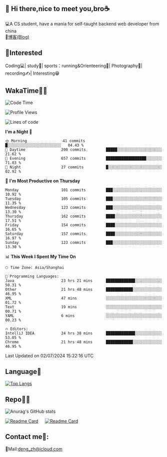 👋 Hi there,nice to meet you,bro☕
---
💻A CS student, have a mania for self-taught backend web developer from china   
📌[博客(Blog)](https://github.com/HealUP/MyBlog)

 <!-- waka-box start -->
 <!-- waka-box end -->
 
🧲**Interested**
--
Coding💻| study📖| sports：running&Orienteering🏃‍| Photography📸| recording✍️| Interesting😁

WakaTime👨‍💻
---
<!--START_SECTION:waka-->
![Code Time](http://img.shields.io/badge/Code%20Time-1%2C395%20hrs%2036%20mins-blue)

![Profile Views](http://img.shields.io/badge/Profile%20Views-2-blue)

![Lines of code](https://img.shields.io/badge/From%20Hello%20World%20I%27ve%20Written-205.0%20thousand%20lines%20of%20code-blue)

**I'm a Night 🦉** 

```text
🌞 Morning                41 commits          █░░░░░░░░░░░░░░░░░░░░░░░░   04.43 % 
🌆 Daytime                200 commits         █████░░░░░░░░░░░░░░░░░░░░   21.62 % 
🌃 Evening                657 commits         ██████████████████░░░░░░░   71.03 % 
🌙 Night                  27 commits          █░░░░░░░░░░░░░░░░░░░░░░░░   02.92 % 
```
📅 **I'm Most Productive on Thursday** 

```text
Monday                   101 commits         ███░░░░░░░░░░░░░░░░░░░░░░   10.92 % 
Tuesday                  105 commits         ███░░░░░░░░░░░░░░░░░░░░░░   11.35 % 
Wednesday                123 commits         ███░░░░░░░░░░░░░░░░░░░░░░   13.30 % 
Thursday                 162 commits         ████░░░░░░░░░░░░░░░░░░░░░   17.51 % 
Friday                   154 commits         ████░░░░░░░░░░░░░░░░░░░░░   16.65 % 
Saturday                 157 commits         ████░░░░░░░░░░░░░░░░░░░░░   16.97 % 
Sunday                   123 commits         ███░░░░░░░░░░░░░░░░░░░░░░   13.30 % 
```


📊 **This Week I Spent My Time On** 

```text
🕑︎ Time Zone: Asia/Shanghai

💬 Programming Languages: 
Java                     23 hrs 21 mins      █████████████░░░░░░░░░░░░   50.31 % 
Other                    21 hrs 48 mins      ████████████░░░░░░░░░░░░░   46.95 % 
XML                      47 mins             ░░░░░░░░░░░░░░░░░░░░░░░░░   01.72 % 
Text                     19 mins             ░░░░░░░░░░░░░░░░░░░░░░░░░   00.71 % 
YAML                     6 mins              ░░░░░░░░░░░░░░░░░░░░░░░░░   00.23 % 

🔥 Editors: 
IntelliJ IDEA            24 hrs 38 mins      █████████████░░░░░░░░░░░░   53.05 % 
Chrome                   21 hrs 48 mins      ████████████░░░░░░░░░░░░░   46.95 % 
```


 Last Updated on 02/07/2024 15:22:16 UTC
<!--END_SECTION:waka-->

Language🚀
---
[![Top Langs](https://github-readme-stats.vercel.app/api/top-langs/?username=HealUP&layout=compact&hide_border=true)](https://github.com/HealUP)

Repo🧑‍💻
---
![Anurag's GitHub stats](https://github-readme-stats.vercel.app/api?username=HealUP&count_private=true&show_icons=true&theme=gruvbox&hide_border=true) 

[![Readme Card](https://github-readme-stats.vercel.app/api/pin/?username=HealUP&repo=InternetEy&theme=transparent)](https://github.com/HealUP/InternetEy) &emsp;
[![Readme Card](https://github-readme-stats.vercel.app/api/pin/?username=HealUP&repo=CampusExperience&theme=transparent)](https://github.com/HealUP/CampusExperience)


Contact me📱:
---
📮Mail:deng_zh@icloud.com  

